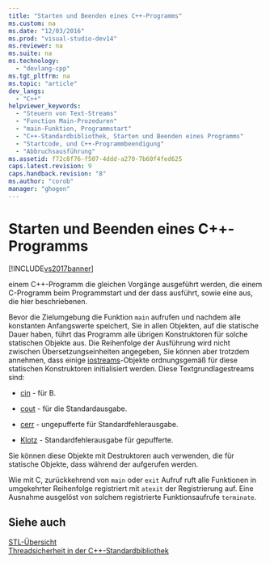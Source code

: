 ```yaml
---
title: "Starten und Beenden eines C++-Programms"
ms.custom: na
ms.date: "12/03/2016"
ms.prod: "visual-studio-dev14"
ms.reviewer: na
ms.suite: na
ms.technology: 
  - "devlang-cpp"
ms.tgt_pltfrm: na
ms.topic: "article"
dev_langs: 
  - "C++"
helpviewer_keywords: 
  - "Steuern von Text-Streams"
  - "Function Main-Prozeduren"
  - "main-Funktion, Programmstart"
  - "C++-Standardbibliothek, Starten und Beenden eines Programms"
  - "Startcode, und C++-Programmbeendigung"
  - "Abbruchsausführung"
ms.assetid: f72c8f76-f507-4ddd-a270-7b60f4fed625
caps.latest.revision: 9
caps.handback.revision: "8"
ms.author: "corob"
manager: "ghogen"
---
```

# Starten und Beenden eines C++-Programms
[!INCLUDE[vs2017banner](../assembler/inline/includes/vs2017banner.md)]

einem C\+\+\-Programm die gleichen Vorgänge ausgeführt werden, die einem C\-Programm beim Programmstart und der dass ausführt, sowie eine aus, die hier beschriebenen.  
  
 Bevor die Zielumgebung die Funktion `main` aufrufen und nachdem alle konstanten Anfangswerte speichert, Sie in allen Objekten, auf die statische Dauer haben, führt das Programm alle übrigen Konstruktoren für solche statischen Objekte aus.  Die Reihenfolge der Ausführung wird nicht zwischen Übersetzungseinheiten angegeben, Sie können aber trotzdem annehmen, dass einige [iostreams](../standard-library/iostreams-conventions.md)\-Objekte ordnungsgemäß für diese statischen Konstruktoren initialisiert werden.  Diese Textgrundlagestreams sind:  
  
-   [cin](../Topic/cin.md) \- für B.  
  
-   [cout](../Topic/cout.md) \- für die Standardausgabe.  
  
-   [cerr](../Topic/cerr.md) \- ungepufferte für Standardfehlerausgabe.  
  
-   [Klotz](../Topic/clog.md) \- Standardfehlerausgabe für gepufferte.  
  
 Sie können diese Objekte mit Destruktoren auch verwenden, die für statische Objekte, dass während der aufgerufen werden.  
  
 Wie mit C, zurückkehrend von `main` oder `exit` Aufruf ruft alle Funktionen in umgekehrter Reihenfolge registriert mit `atexit` der Registrierung auf.  Eine Ausnahme ausgelöst von solchem registrierte Funktionsaufrufe `terminate`.  
  
## Siehe auch  
 [STL\-Übersicht](../standard-library/cpp-standard-library-overview.md)   
 [Threadsicherheit in der C\+\+\-Standardbibliothek](../standard-library/thread-safety-in-the-cpp-standard-library.md)